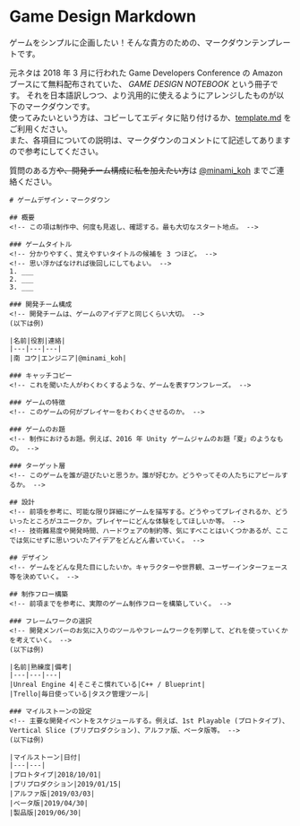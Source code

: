 # Game Design Markdown
ゲームをシンプルに企画したい！そんな貴方のための、マークダウンテンプレートです。  
  
元ネタは 2018 年 3 月に行われた Game Developers Conference の Amazon ブースにて無料配布されていた、 *GAME DESIGN NOTEBOOK* という冊子です。
それを日本語訳しつつ、より汎用的に使えるようにアレンジしたものが以下のマークダウンです。  
使ってみたいという方は、コピーしてエディタに貼り付けるか、[template.md](https://github.com/minami373/game-design-markdown/blob/master/template.md) をご利用ください。  
また、各項目についての説明は、マークダウンのコメントにて記述してありますので参考にしてください。

質問のある方~~や、開発チーム構成に私を加えたい方~~は [@minami_koh](https://twitter.com/minami_koh) までご連絡ください。


```
# ゲームデザイン・マークダウン

## 概要
<!-- この項は制作中、何度も見返し、確認する。最も大切なスタート地点。 -->

### ゲームタイトル
<!-- 分かりやすく、覚えやすいタイトルの候補を 3 つほど。 -->
<!-- 思い浮かばなければ後回しにしてもよい。 -->
1. ___
2. ___
3. ___

### 開発チーム構成
<!-- 開発チームは、ゲームのアイデアと同じくらい大切。 -->
(以下は例)

|名前|役割|連絡|
|---|---|---|
|南 コウ|エンジニア|@minami_koh|

### キャッチコピー
<!-- これを聞いた人がわくわくするような、ゲームを表すワンフレーズ。 -->

### ゲームの特徴
<!-- このゲームの何がプレイヤーをわくわくさせるのか。 -->

### ゲームのお題
<!-- 制作におけるお題。例えば、2016 年 Unity ゲームジャムのお題「夏」のようなもの。 -->

### ターゲット層
<!-- このゲームを誰が遊びたいと思うか。誰が好むか。どうやってその人たちにアピールするか。 -->

## 設計
<!-- 前項を参考に、可能な限り詳細にゲームを描写する。どうやってプレイされるか、どういったところがユニークか。プレイヤーにどんな体験をしてほしいか等。 -->
<!-- 技術難易度や開発時間、ハードウェアの制約等、気にすべことはいくつかあるが、ここでは気にせずに思いついたアイデアをどんどん書いていく。 -->

## デザイン
<!-- ゲームをどんな見た目にしたいか。キャラクターや世界観、ユーザーインターフェース等を決めていく。 -->

## 制作フロー構築
<!-- 前項までを参考に、実際のゲーム制作フローを構築していく。 -->

### フレームワークの選択
<!-- 開発メンバーのお気に入りのツールやフレームワークを列挙して、どれを使っていくかを考えていく。 -->
(以下は例)

|名前|熟練度|備考|
|---|---|---|
|Unreal Engine 4|そこそこ慣れている|C++ / Blueprint|
|Trello|毎日使っている|タスク管理ツール|

### マイルストーンの設定
<!-- 主要な開発イベントをスケジュールする。例えば、1st Playable (プロトタイプ)、Vertical Slice (プリプロダクション)、アルファ版、ベータ版等。 -->
(以下は例)

|マイルストーン|日付|
|---|---|
|プロトタイプ|2018/10/01|
|プリプロダクション|2019/01/15|
|アルファ版|2019/03/03|
|ベータ版|2019/04/30|
|製品版|2019/06/30|
```

